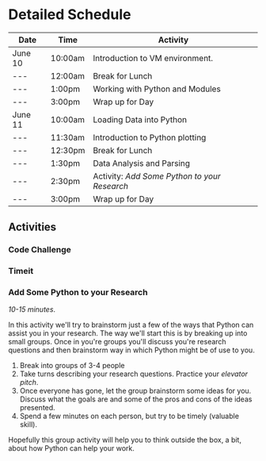 # Detailed Schedule #

Date | Time | Activity
--- | --- | ---
June 10 | 10:00am | Introduction to VM environment.
--- | 12:00am | Break for Lunch
--- | 1:00pm | Working with Python and Modules
--- | 3:00pm | Wrap up for Day
June 11 | 10:00am | Loading Data into Python
--- | 11:30am | Introduction to Python plotting
--- | 12:30pm | Break for Lunch
--- | 1:30pm | Data Analysis and Parsing
--- | 2:30pm | Activity: _Add Some Python to your Research_
--- | 3:00pm | Wrap up for Day

## Activities ##

### Code Challenge ###

### Timeit ###

### Add Some Python to your Research ###

_10-15 minutes_.

In this activity we'll try to brainstorm just a few of the ways that Python can assist you in your research. The way we'll start this is by breaking up into small groups. Once in you're groups you'll discuss you're research questions and then brainstorm way in which Python might be of use to you.

1. Break into groups of 3-4 people
2. Take turns describing your research questions. Practice your _elevator pitch_.
3. Once everyone has gone, let the group brainstorm some ideas for you. Discuss what the goals are and some of the pros and cons of the ideas presented.
4. Spend a few minutes on each person, but try to be timely (valuable skill).

Hopefully this group activity will help you to think outside the box, a bit, about how Python can help your work.
